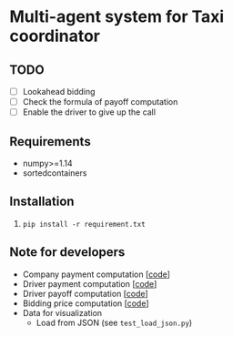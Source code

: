 Multi-agent system for Taxi coordinator
=

TODO
--
- [ ] Lookahead bidding
- [ ] Check the formula of payoff computation
- [ ] Enable the driver to give up the call

Requirements
--
- numpy>=1.14
- sortedcontainers

Installation
--
1. ```pip install -r requirement.txt```

Note for developers
--
- Company payment computation [[code](https://github.com/williamd4112/market-oriented-multi-agent-system/blob/2b859980d4d8ecf4336d02cca5fcd6ca0d53b37d/auction/taxi_coordinator.py#L109)]
- Driver payment computation [[code](https://github.com/williamd4112/market-oriented-multi-agent-system/blob/2b859980d4d8ecf4336d02cca5fcd6ca0d53b37d/auction/taxi_coordinator.py#L81)]
- Driver payoff computation [[code](https://github.com/williamd4112/market-oriented-multi-agent-system/blob/2b859980d4d8ecf4336d02cca5fcd6ca0d53b37d/auction/taxi_driver.py#L217)]
- Bidding price computation [[code](https://github.com/williamd4112/market-oriented-multi-agent-system/blob/2b859980d4d8ecf4336d02cca5fcd6ca0d53b37d/auction/taxi_driver.py#L195)]
- Data for visualization
  - Load from JSON (see ```test_load_json.py```)

